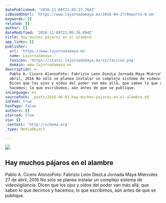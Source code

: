 ```yaml
---
datePublished: '2016-11-09T21:05:37.764Z'
isBasedOnUrl: 'https://www.lajornadamaya.mx/2016-04-27/Reporte-8-am'
keywords: []
related: []
author: []
dateModified: '2016-11-09T21:05:34.894Z'
title: Hay muchos pájaros en el alambre
app_links: []
publisher:
  url: 'https://www.lajornadamaya.mx'
  name: Lajornadamaya
  favicon: 'https://static.lajornadamaya.mx/v2/favicon.png'
  domain: www.lajornadamaya.mx
description: >-
  Pablo A. Cicero AlonzoFoto: Fabrizio León DiezLa Jornada Maya Miércoles 27 de
  abril, 2016 No sólo se planea instalar un complejo sistema de videovigilancia.
  Dicen que los ojos y oídos del poder van más allá, que saben lo que decimos y
  hacemos; lo que escribimos, aún antes de que se publique.
inLanguage: es
sourcePath: _posts/2016-06-01-hay-muchos-pajaros-en-el-alambre.md
inFeed: true
hasPage: false
authors: []
starred: true
via: {}
_context: 'http://schema.org'
_type: MediaObject

---
```

<article style=""><img src="https://s3-us-west-2.amazonaws.com/the-grid-img/p/b3b13e787037d1779a33385890d5b3f26932c080.jpg" /><h1>Hay muchos pájaros en el alambre</h1><p>Pablo A. Cicero AlonzoFoto: Fabrizio León DiezLa Jornada Maya Miércoles 27 de abril, 2016 No sólo se planea instalar un complejo sistema de videovigilancia. Dicen que los ojos y oídos del poder van más allá, que saben lo que decimos y hacemos; lo que escribimos, aún antes de que se publique.</p></article>